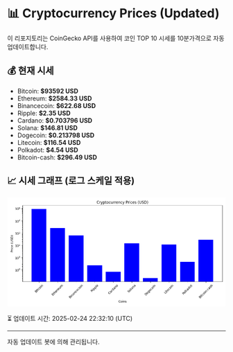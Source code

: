 
# 📊 Cryptocurrency Prices (Updated)

이 리포지토리는 CoinGecko API를 사용하여 코인 TOP 10 시세를 10분가격으로 자동 업데이트합니다.

## 💰 현재 시세
- Bitcoin: **$93592 USD**
- Ethereum: **$2584.33 USD**
- Binancecoin: **$622.68 USD**
- Ripple: **$2.35 USD**
- Cardano: **$0.703796 USD**
- Solana: **$146.81 USD**
- Dogecoin: **$0.213798 USD**
- Litecoin: **$116.54 USD**
- Polkadot: **$4.54 USD**
- Bitcoin-cash: **$296.49 USD**

## 📈 시세 그래프 (로그 스케일 적용)
![Crypto Prices](crypto_prices.png)

⏳ 업데이트 시간: 2025-02-24 22:32:10 (UTC)

---
자동 업데이트 봇에 의해 관리됩니다.
